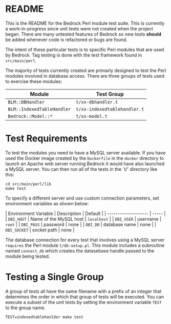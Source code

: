 # README

This is the README for the Bedrock Perl module test suite. This is currently
a work-in-progress since unit tests were not created when the project
began. There are many untested features of Bedrock so new tests __should__
be added whenever code is refactored or bugs are found.

The intent of these particular tests is to specific Perl modules that
are used by Bedrock. Tag testing is done with the test framework found
in `src/main/perl`.

The majority of tests currently created are primarly designed to test
the Perl modules involved in database access. There are three groups
of tests used to exercise these modules:

| Module | Test Group |
| ------ | ----- |
| `BLM::DBHandler` | `t/xx-dbhandler.t` |
| `BLM::IndexedTableHandler` | `t/xx-indexedtablehandler.t`
| `Bedrock::Model::*` | `t/xx-model.t` |

# Test Requirements

To test the modules you need to have a MySQL server available. If you
have used the Docker image created by the `Dockerfile` in the `docker`
directory to launch an Apache web server running Bedrock it would have
also launched a MySQL server. You can then run all of the tests in the
`t/' directory like this:

```
cd src/main/perl/lib
make test
```

To specify a different server and use custom connection parameters,
set environment variables as shown below:

| Environment Variable | Description | Default |
| -------------------- | ----- |
| `DBI_HOST` | Name of the MySQL host | `localhost` |
| `DBI_USER` | username | `root` |
| `DBI_PASS` | password | none |
| `DBI_DB` | database name  | none |
| `DBI_SOCKET` | socket path | none |

The database connection for every test that involves using a MySQL
server `requires` the Perl module `t/db-setup.pl`. This module
includes a subroutine named `connect_db` which creates the datasebase
handle passed to the module being tested.

# Testing a Single Group

A group of tests all have the same filename with a prefix of an
integer that determines the order in which that group of tests will be
executed.  You can execute a subset of the unit tests by setting the
environment variable `TEST` to the group name.

```
TEST=indexedtablehanlder make test
```

